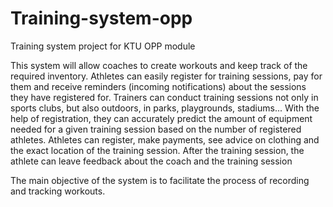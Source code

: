 # Training-system-opp
Training system project for KTU OPP module

This system will allow coaches to create workouts and keep track of the required inventory. Athletes can easily register for training sessions, pay for them and receive reminders (incoming notifications) about the sessions they have registered for. Trainers can conduct training sessions not only in sports clubs, but also outdoors, in parks, playgrounds, stadiums... With the help of registration, they can accurately predict the amount of equipment needed for a given training session based on the number of registered athletes. Athletes can register, make payments, see advice on clothing and the exact location of the training session. After the training session, the athlete can leave feedback about the coach and the training session

The main objective of the system is to facilitate the process of recording and tracking workouts.
